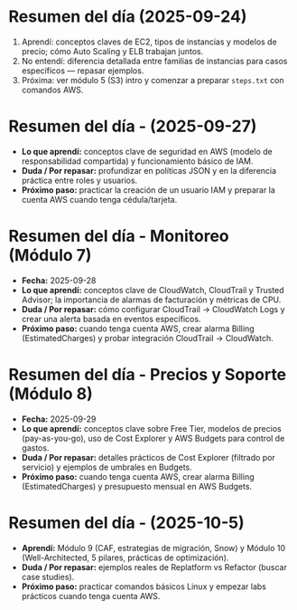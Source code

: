 # Resumen del día (2025-09-24)
1. Aprendí: conceptos claves de EC2, tipos de instancias y modelos de precio; cómo Auto Scaling y ELB trabajan juntos.
2. No entendí: diferencia detallada entre familias de instancias para casos específicos — repasar ejemplos.
3. Próxima: ver módulo 5 (S3) intro y comenzar a preparar `steps.txt` con comandos AWS.
 
# Resumen del día -  (2025-09-27)

- **Lo que aprendí:** conceptos clave de seguridad en AWS (modelo de responsabilidad compartida) y funcionamiento básico de IAM.
- **Duda / Por repasar:** profundizar en políticas JSON y en la diferencia práctica entre roles y usuarios.
- **Próximo paso:** practicar la creación de un usuario IAM y preparar la cuenta AWS cuando tenga cédula/tarjeta.

# Resumen del día - Monitoreo (Módulo 7)
- **Fecha:** 2025-09-28
- **Lo que aprendí:** conceptos clave de CloudWatch, CloudTrail y Trusted Advisor; la importancia de alarmas de facturación y métricas de CPU.
- **Duda / Por repasar:** cómo configurar CloudTrail -> CloudWatch Logs y crear una alerta basada en eventos específicos.
- **Próximo paso:** cuando tenga cuenta AWS, crear alarma Billing (EstimatedCharges) y probar integración CloudTrail -> CloudWatch.

# Resumen del día - Precios y Soporte (Módulo 8)
- **Fecha:** 2025-09-29
- **Lo que aprendí:** conceptos clave sobre Free Tier, modelos de precios (pay-as-you-go), uso de Cost Explorer y AWS Budgets para control de gastos.
- **Duda / Por repasar:** detalles prácticos de Cost Explorer (filtrado por servicio) y ejemplos de umbrales en Budgets.
- **Próximo paso:** cuando tenga cuenta AWS, crear alarma Billing (EstimatedCharges) y presupuesto mensual en AWS Budgets.

# Resumen del día - (2025-10-5)
- **Aprendí:** Módulo 9 (CAF, estrategias de migración, Snow) y Módulo 10 (Well-Architected, 5 pilares, prácticas de optimización).
- **Duda / Por repasar:** ejemplos reales de Replatform vs Refactor (buscar case studies).
- **Próximo paso:** practicar comandos básicos Linux y empezar labs prácticos cuando tenga cuenta AWS.
